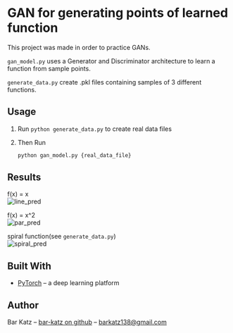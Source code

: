 # GAN for generating points of learned function

This project was made in order to practice GANs.

``gan_model.py`` uses a Generator and Discriminator architecture to learn a function from sample points.

``generate_data.py`` create .pkl files containing samples of 3 different functions.


## Usage

1. Run ``python generate_data.py`` to create real data files

2. Then Run
    ```sh
    python gan_model.py {real_data_file}
    ```

## Results

f(x) = x<br>
![line_pred](https://user-images.githubusercontent.com/33622626/51479649-8929dc80-1d97-11e9-9bcb-404f39444b3f.png)

f(x) = x^2<br>
![par_pred](https://user-images.githubusercontent.com/33622626/51479669-99da5280-1d97-11e9-8b07-fe5c04e4de0d.png)

spiral function(see ``generate_data.py``)<br>
![spiral_pred](https://user-images.githubusercontent.com/33622626/51479685-a5c61480-1d97-11e9-849a-6afb1258ec84.png)

## Built With
* [PyTorch](https://pytorch.org/docs/stable/index.html) – a deep learning platform


## Author

Bar Katz – [bar-katz on github](https://github.com/bar-katz) – barkatz138@gmail.com

